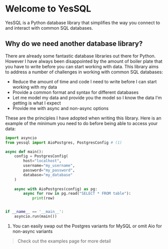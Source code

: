# Welcome to YesSQL

YesSQL is a Python database library that simplifies the way you connect to and interact with common
SQL databases.

## Why do we need another database library?
There are already some fantastic database libraries out there for Python. However I have always been 
disappointed by the amount of boiler plate that you have to write before you can start working with
data. This library aims to address a number of challenges in working with common SQL databases:

- Reduce the amount of time and code I need to write before I can start working with my data
- Provide a common format and syntax for different databases
- Let me model my data and provide you the model so I know the data I'm getting is what I expect
- Provide me with async and non-async options

These are the principles I have adopted when writing this library. Here is an example of the minimum
you need to do before being able to access your data:


```python
import asyncio
from yessql import AioPostgres, PostgresConfig # (1)

async def main():
    config = PostgresConfig(
        host="localhost",
        username="my_username",
        password="my_password",
        database="my_database"
    )
    
    async with AioPostgres(config) as pg:
        async for row in pg.read("SELECT * FROM table"):
            print(row)


if __name__ == '__main__':
    asyncio.run(main())

```

1. You can easily swap out the Postgres variants for MySQL or omit Aio for non-async variants

> Check out the examples page for more detail